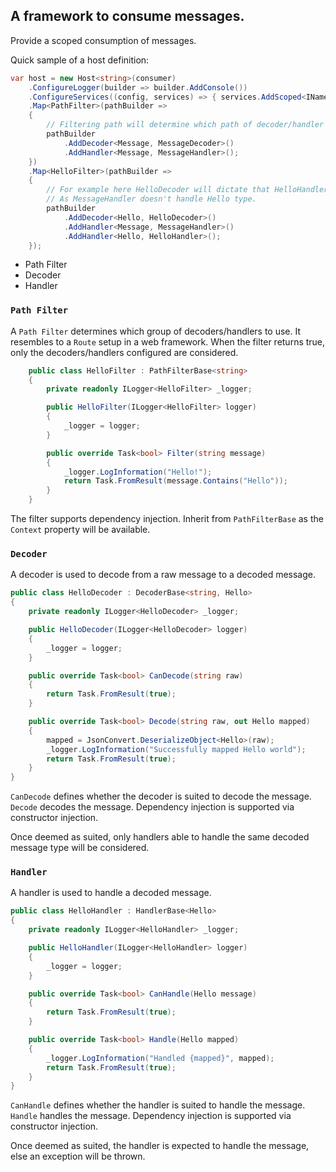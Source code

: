 ## A framework to consume messages.

Provide a scoped consumption of messages. 

Quick sample of a host definition:

```c#
var host = new Host<string>(consumer)
    .ConfigureLogger(builder => builder.AddConsole())
    .ConfigureServices((config, services) => { services.AddScoped<INameService, NameService>(); })
    .Map<PathFilter>(pathBuilder =>
    {
        // Filtering path will determine which path of decoder/handler to look for.
        pathBuilder
            .AddDecoder<Message, MessageDecoder>()
            .AddHandler<Message, MessageHandler>();
    })
    .Map<HelloFilter>(pathBuilder =>
    {
        // For example here HelloDecoder will dictate that HelloHandler will be used.
        // As MessageHandler doesn't handle Hello type.
        pathBuilder
            .AddDecoder<Hello, HelloDecoder>()
            .AddHandler<Message, MessageHandler>()
            .AddHandler<Hello, HelloHandler>();
    });
```

- Path Filter
- Decoder
- Handler

### `Path Filter`

A `Path Filter` determines which group of decoders/handlers to use. It resembles to a `Route` setup in a web framework.
When the filter returns true, only the decoders/handlers configured are considered.

```c#
    public class HelloFilter : PathFilterBase<string>
    {
        private readonly ILogger<HelloFilter> _logger;

        public HelloFilter(ILogger<HelloFilter> logger)
        {
            _logger = logger;
        }

        public override Task<bool> Filter(string message)
        {
            _logger.LogInformation("Hello!");
            return Task.FromResult(message.Contains("Hello"));
        }
    }
```

The filter supports dependency injection. Inherit from `PathFilterBase` as the `Context` property will be available.

### `Decoder`

A decoder is used to decode from a raw message to a decoded message.

```c#
public class HelloDecoder : DecoderBase<string, Hello>
{
    private readonly ILogger<HelloDecoder> _logger;

    public HelloDecoder(ILogger<HelloDecoder> logger)
    {
        _logger = logger;
    }

    public override Task<bool> CanDecode(string raw)
    {
        return Task.FromResult(true);
    }

    public override Task<bool> Decode(string raw, out Hello mapped)
    {
        mapped = JsonConvert.DeserializeObject<Hello>(raw);
        _logger.LogInformation("Successfully mapped Hello world");
        return Task.FromResult(true);
    }
}
```

`CanDecode` defines whether the decoder is suited to decode the message. `Decode` decodes the message.
Dependency injection is supported via constructor injection.

Once deemed as suited, only handlers able to handle the same decoded message type will be considered.

### `Handler`

A handler is used to handle a decoded message.

```c#
public class HelloHandler : HandlerBase<Hello>
{
    private readonly ILogger<HelloHandler> _logger;

    public HelloHandler(ILogger<HelloHandler> logger)
    {
        _logger = logger;
    }

    public override Task<bool> CanHandle(Hello message)
    {
        return Task.FromResult(true);
    }

    public override Task<bool> Handle(Hello mapped)
    {
        _logger.LogInformation("Handled {mapped}", mapped);
        return Task.FromResult(true);
    }
}
```

`CanHandle` defines whether the handler is suited to handle the message. `Handle` handles the message.
Dependency injection is supported via constructor injection.

Once deemed as suited, the handler is expected to handle the message, else an exception will be thrown.